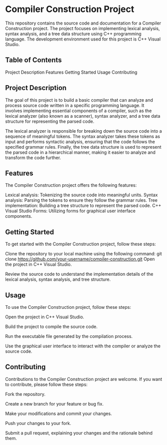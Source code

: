 # Compiler Construction Project
This repository contains the source code and documentation for a Compiler Construction project. The project focuses on implementing lexical analysis, syntax analysis, and a tree data structure using C++ programming language. The development environment used for this project is C++ Visual Studio.

## Table of Contents
Project Description
Features
Getting Started
Usage
Contributing

## Project Description
The goal of this project is to build a basic compiler that can analyze and process source code written in a specific programming language. It involves implementing essential components of a compiler, such as the lexical analyzer (also known as a scanner), syntax analyzer, and a tree data structure for representing the parsed code.

The lexical analyzer is responsible for breaking down the source code into a sequence of meaningful tokens. The syntax analyzer takes these tokens as input and performs syntactic analysis, ensuring that the code follows the specified grammar rules. Finally, the tree data structure is used to represent the parsed code in a hierarchical manner, making it easier to analyze and transform the code further.

## Features
The Compiler Construction project offers the following features:

Lexical analysis: Tokenizing the source code into meaningful units.
Syntax analysis: Parsing the tokens to ensure they follow the grammar rules.
Tree implementation: Building a tree structure to represent the parsed code.
C++ Visual Studio Forms: Utilizing forms for graphical user interface components.

## Getting Started
To get started with the Compiler Construction project, follow these steps:

Clone the repository to your local machine using the following command:
git clone https://github.com/your-username/compiler-construction.git
Open the project in C++ Visual Studio.

Review the source code to understand the implementation details of the lexical analysis, syntax analysis, and tree structure.

## Usage
To use the Compiler Construction project, follow these steps:

Open the project in C++ Visual Studio.

Build the project to compile the source code.

Run the executable file generated by the compilation process.

Use the graphical user interface to interact with the compiler or analyze the source code.

## Contributing
Contributions to the Compiler Construction project are welcome. If you want to contribute, please follow these steps:

Fork the repository.

Create a new branch for your feature or bug fix.

Make your modifications and commit your changes.

Push your changes to your fork.

Submit a pull request, explaining your changes and the rationale behind them.
